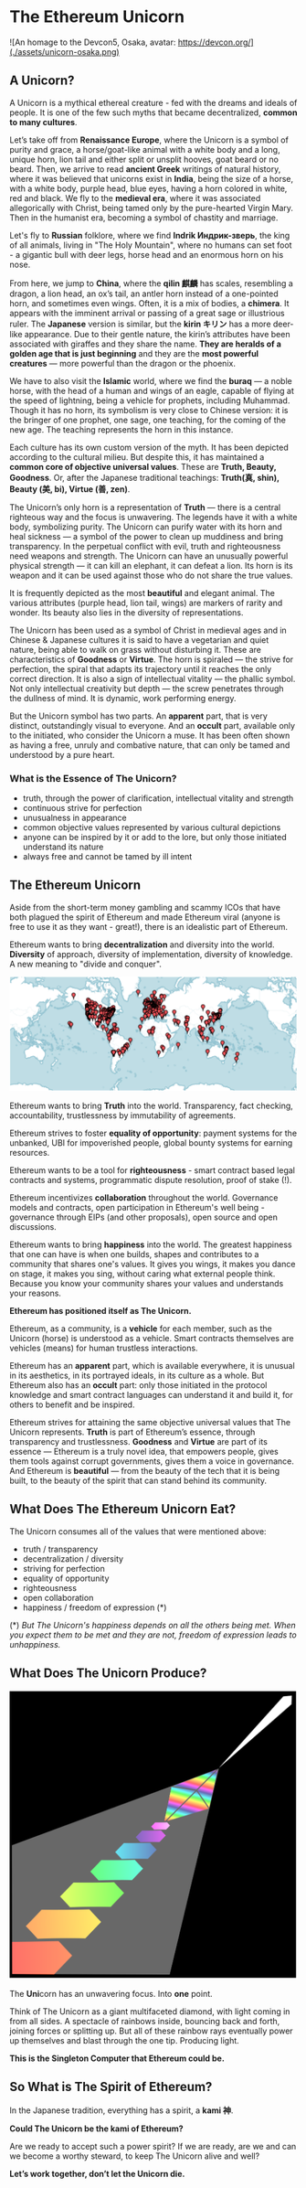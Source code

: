 # The Ethereum Unicorn

![An homage to the Devcon5, Osaka, avatar: https://devcon.org/](./assets/unicorn-osaka.png)

## A Unicorn?

A Unicorn is a mythical ethereal creature - fed with the dreams and ideals of people. It is one of the few such myths that became decentralized, **common to many cultures**.

Let’s take off from **Renaissance Europe**, where the Unicorn is a symbol of purity and grace, a horse/goat-like animal with a white body and a long, unique horn, lion tail and either split or unsplit hooves, goat beard or no beard. Then, we arrive to read **ancient Greek** writings of natural history, where it was believed that unicorns exist in **India**, being the size of a horse, with a white body, purple head, blue eyes, having a horn colored in white, red and black. We fly to the **medieval era**, where it was associated allegorically with Christ, being tamed only by the pure-hearted Virgin Mary. Then in the humanist era, becoming a symbol of chastity and marriage.

Let's fly to **Russian** folklore, where we find **Indrik Индрик-зверь**, the king of all animals, living in "The Holy Mountain", where no humans can set foot - a gigantic bull with deer legs, horse head and an enormous horn on his nose.

From here, we jump to **China**, where the **qilin 麒麟** has scales, resembling a dragon, a lion head, an ox’s tail, an antler horn instead of a one-pointed horn, and sometimes even wings. Often, it is a mix of bodies, a **chimera**. It appears with the imminent arrival or passing of a great sage or illustrious ruler. The **Japanese** version is similar, but the **kirin キリン** has a more deer-like appearance. Due to their gentle nature, the kirin’s attributes have been associated with giraffes and they share the name. **They are heralds of a golden age that is just beginning** and they are the **most powerful creatures** — more powerful than the dragon or the phoenix.

We have to also visit the **Islamic** world, where we find the **buraq** — a noble horse, with the head of a human and wings of an eagle, capable of flying at the speed of lightning, being a vehicle for prophets, including Muhammad. Though it has no horn, its symbolism is very close to Chinese version: it is the bringer of one prophet, one sage, one teaching, for the coming of the new age. The teaching represents the horn in this instance.

Each culture has its own custom version of the myth. It has been depicted according to the cultural milieu. But despite this, it has maintained a **common core of objective universal values**. These are **Truth, Beauty, Goodness**. Or, after the Japanese traditional teachings: **Truth(真, shin), Beauty (美, bi), Virtue (善, zen)**.

The Unicorn’s only horn is a representation of **Truth** — there is a central righteous way and the focus is unwavering. The legends have it with a white body, symbolizing purity. The Unicorn can purify water with its horn and heal sickness — a symbol of the power to clean up muddiness and bring transparency. In the perpetual conflict with evil, truth and righteousness need weapons and strength. The Unicorn can have an unusually powerful physical strength — it can kill an elephant, it can defeat a lion. Its horn is its weapon and it can be used against those who do not share the true values.

It is frequently depicted as the most **beautiful** and elegant animal. The various attributes (purple head, lion tail, wings) are markers of rarity and wonder. Its beauty also lies in the diversity of representations.

The Unicorn has been used as a symbol of Christ in medieval ages and in Chinese & Japanese cultures it is said to have a vegetarian and quiet nature, being able to walk on grass without disturbing it. These are characteristics of **Goodness** or **Virtue**. The horn is spiraled — the strive for perfection, the spiral that adapts its trajectory until it reaches the only correct direction. It is also a sign of intellectual vitality — the phallic symbol. Not only intellectual creativity but depth — the screw penetrates through the dullness of mind. It is dynamic, work performing energy.

But the Unicorn symbol has two parts. An **apparent** part, that is very distinct, outstandingly visual to everyone. And an **occult** part, available only to the initiated, who consider the Unicorn a muse. It has been often shown as having a free, unruly and combative nature, that can only be tamed and understood by a pure heart.


### What is the Essence of The Unicorn?

- truth, through the power of clarification, intellectual vitality and strength
- continuous strive for perfection
- unusualness in appearance
- common objective values represented by various cultural depictions
- anyone can be inspired by it or add to the lore, but only those initiated understand its nature
- always free and cannot be tamed by ill intent


## The Ethereum Unicorn

Aside from the short-term money gambling and scammy ICOs that have both plagued the spirit of Ethereum and made Ethereum viral (anyone is free to use it as they want - great!), there is an idealistic part of Ethereum.

Ethereum wants to bring **decentralization** and diversity into the world. **Diversity** of approach, diversity of implementation, diversity of knowledge. A new meaning to "divide and conquer".

![Ethereum Map](./assets/ethereum-map.png)

Ethereum wants to bring **Truth** into the world. Transparency, fact checking, accountability, trustlessness by immutability of agreements.

Ethereum strives to foster **equality of opportunity**: payment systems for the unbanked, UBI for impoverished people, global bounty systems for earning resources.

Ethereum wants to be a tool for **righteousness** - smart contract based legal contracts and systems, programmatic dispute resolution, proof of stake (!).

Ethereum incentivizes **collaboration** throughout the world. Governance models and contracts, open participation in Ethereum's well being - governance through EIPs (and other proposals), open source and open discussions.

Ethereum wants to bring **happiness** into the world. The greatest happiness that one can have is when one builds, shapes and contributes to a community that shares one's values. It gives you wings, it makes you dance on stage, it makes you sing, without caring what external people think. Because you know your community shares your values and understands your reasons.

**Ethereum has positioned itself as The Unicorn.**

Ethereum, as a community, is a **vehicle** for each member, such as the Unicorn (horse) is understood as a vehicle. Smart contracts themselves are vehicles (means) for human trustless interactions.

Ethereum has an **apparent** part, which is available everywhere, it is unusual in its aesthetics, in its portrayed ideals, in its culture as a whole. But Ethereum also has an **occult** part: only those initiated in the protocol knowledge and smart contract languages can understand it and build it, for others to benefit and be inspired.

Ethereum strives for attaining the same objective universal values that The Unicorn represents. **Truth** is part of Ethereum’s essence, through transparency and trustlessness. **Goodness** and **Virtue** are part of its essence — Ethereum is a truly novel idea, that empowers people, gives them tools against corrupt governments, gives them a voice in governance. And Ethereum is **beautiful** — from the beauty of the tech that it is being built, to the beauty of the spirit that can stand behind its community.

## What Does The Ethereum Unicorn Eat?

The Unicorn consumes all of the values that were mentioned above:
- truth / transparency
- decentralization / diversity
- striving for perfection
- equality of opportunity
- righteousness
- open collaboration
- happiness / freedom of expression (*)

(*) *But The Unicorn's happiness depends on all the others being met. When you expect them to be met and they are not, freedom of expression leads to unhappiness.*

## What Does The Unicorn Produce?

![Unicorn](./assets/unicorn-light.png)

The **Uni**corn has an unwavering focus. Into **one** point.

Think of The Unicorn as a giant multifaceted diamond, with light coming in from all sides. A spectacle of rainbows inside, bouncing back and forth, joining forces or splitting up. But all of these rainbow rays eventually power up themselves and blast through the one tip. Producing light.


**This is the Singleton Computer that Ethereum could be.**

## So What is The Spirit of Ethereum?

In the Japanese tradition, everything has a spirit, a **kami 神**.

**Could The Unicorn be the kami of Ethereum?**

Are we ready to accept such a power spirit? If we are ready, are we and can we become a worthy steward, to keep The Unicorn alive and well?

**Let’s work together, don’t let the Unicorn die.**
